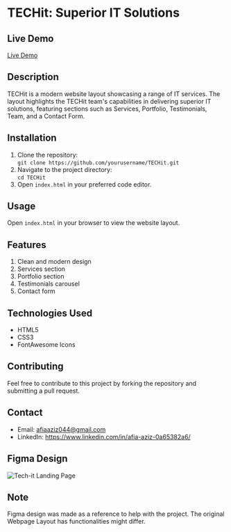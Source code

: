 # TECHit: Superior IT Solutions
## Live Demo
[Live Demo](https://afiaaaziz.github.io/Tech-IT/)
## Description
TECHit is a modern website layout showcasing a range of IT services. The layout highlights the TECHit team's capabilities in delivering superior IT solutions, featuring sections such as Services, Portfolio, Testimonials, Team, and a Contact Form.

## Installation
1. Clone the repository:  
   `git clone https://github.com/yourusername/TECHit.git`
2. Navigate to the project directory:  
   `cd TECHit`
3. Open `index.html` in your preferred code editor.

## Usage
Open `index.html` in your browser to view the website layout.

## Features
1. Clean and modern design
2. Services section
3. Portfolio section
4. Testimonials carousel
5. Contact form

## Technologies Used
- HTML5
- CSS3
- FontAwesome Icons

## Contributing
Feel free to contribute to this project by forking the repository and submitting a pull request.

## Contact
- Email: afiaaziz044@gmail.com
- LinkedIn: https://www.linkedin.com/in/afia-aziz-0a65382a6/
## Figma Design
![Tech-it Landing Page](https://github.com/user-attachments/assets/8873469b-174c-4e20-a6b1-727c976b7556)

## Note
Figma design was made as a reference to help with the project. The original Webpage Layout has functionalities might differ.


